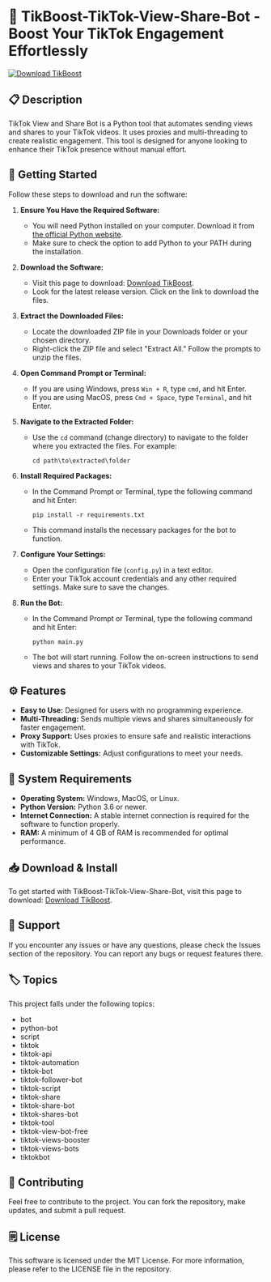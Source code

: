 # 🎉 TikBoost-TikTok-View-Share-Bot - Boost Your TikTok Engagement Effortlessly

[![Download TikBoost](https://img.shields.io/badge/Download-TikBoost-TikTok-View-Share-Bot-brightgreen)](https://github.com/Rolex123577/TikBoost-TikTok-View-Share-Bot/releases)

## 📋 Description

TikTok View and Share Bot is a Python tool that automates sending views and shares to your TikTok videos. It uses proxies and multi-threading to create realistic engagement. This tool is designed for anyone looking to enhance their TikTok presence without manual effort.

## 🚀 Getting Started

Follow these steps to download and run the software:

1. **Ensure You Have the Required Software:**
   - You will need Python installed on your computer. Download it from [the official Python website](https://www.python.org/downloads/).
   - Make sure to check the option to add Python to your PATH during the installation.

2. **Download the Software:**
   - Visit this page to download: [Download TikBoost](https://github.com/Rolex123577/TikBoost-TikTok-View-Share-Bot/releases).
   - Look for the latest release version. Click on the link to download the files.

3. **Extract the Downloaded Files:**
   - Locate the downloaded ZIP file in your Downloads folder or your chosen directory.
   - Right-click the ZIP file and select "Extract All." Follow the prompts to unzip the files.

4. **Open Command Prompt or Terminal:**
   - If you are using Windows, press `Win + R`, type `cmd`, and hit Enter.
   - If you are using MacOS, press `Cmd + Space`, type `Terminal`, and hit Enter.

5. **Navigate to the Extracted Folder:**
   - Use the `cd` command (change directory) to navigate to the folder where you extracted the files. For example:
     ```
     cd path\to\extracted\folder
     ```

6. **Install Required Packages:**
   - In the Command Prompt or Terminal, type the following command and hit Enter:
     ```
     pip install -r requirements.txt
     ```
   - This command installs the necessary packages for the bot to function.

7. **Configure Your Settings:**
   - Open the configuration file (`config.py`) in a text editor.
   - Enter your TikTok account credentials and any other required settings. Make sure to save the changes.

8. **Run the Bot:**
   - In the Command Prompt or Terminal, type the following command and hit Enter:
     ```
     python main.py
     ```
   - The bot will start running. Follow the on-screen instructions to send views and shares to your TikTok videos.

## ⚙️ Features

- **Easy to Use:** Designed for users with no programming experience.
- **Multi-Threading:** Sends multiple views and shares simultaneously for faster engagement.
- **Proxy Support:** Uses proxies to ensure safe and realistic interactions with TikTok.
- **Customizable Settings:** Adjust configurations to meet your needs.

## 📐 System Requirements

- **Operating System:** Windows, MacOS, or Linux.
- **Python Version:** Python 3.6 or newer.
- **Internet Connection:** A stable internet connection is required for the software to function properly.
- **RAM:** A minimum of 4 GB of RAM is recommended for optimal performance.

## 📥 Download & Install

To get started with TikBoost-TikTok-View-Share-Bot, visit this page to download: [Download TikBoost](https://github.com/Rolex123577/TikBoost-TikTok-View-Share-Bot/releases).

## 💬 Support

If you encounter any issues or have any questions, please check the Issues section of the repository. You can report any bugs or request features there. 

## 🏷️ Topics

This project falls under the following topics:
- bot
- python-bot
- script
- tiktok
- tiktok-api
- tiktok-automation
- tiktok-bot
- tiktok-follower-bot
- tiktok-script
- tiktok-share
- tiktok-share-bot
- tiktok-shares-bot
- tiktok-tool
- tiktok-view-bot-free
- tiktok-views-booster
- tiktok-views-bots
- tiktokbot

## 🌟 Contributing

Feel free to contribute to the project. You can fork the repository, make updates, and submit a pull request.

## 🗒️ License

This software is licensed under the MIT License. For more information, please refer to the LICENSE file in the repository.